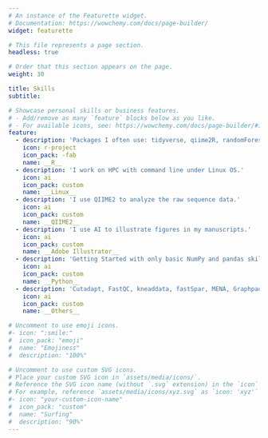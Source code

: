 ```yaml
---
# An instance of the Featurette widget.
# Documentation: https://wowchemy.com/docs/page-builder/
widget: featurette

# This file represents a page section.
headless: true

# Order that this section appears on the page.
weight: 30

title: Skills
subtitle:

# Showcase personal skills or business features.
# - Add/remove as many `feature` blocks below as you like.
# - For available icons, see: https://wowchemy.com/docs/page-builder/#icons
feature:
  - description: 'Packages I often use: tidyverse, qiime2R, randomForest, phyloseq, vegan, etc.'
    icon: r-project
    icon_pack: -fab
    name: __R__
  - description: 'I work on HPC with command line under Linux OS.'
    icon: ai
    icon_pack: custom
    name: __Linux__
  - description: 'I use QIIME2 to analyze the raw sequence data.'
    icon: ai
    icon_pack: custom
    name: __QIIME2__
  - description: 'I use AI to illustrate figures in my manuscripts.'
    icon: ai
    icon_pack: custom
    name: __Adobe Illustrator__
  - description: 'Getting Started with only basic NumPy and pandas skills.'
    icon: ai
    icon_pack: custom
    name: __Python__
  - description: 'Cutadapt, FastQC, kneaddata, fastSpar, MENA, Graphpad, etc.'
    icon: ai
    icon_pack: custom
    name: __Others__

# Uncomment to use emoji icons.
#- icon: ":smile:"
#  icon_pack: "emoji"
#  name: "Emojiness"
#  description: "100%"

# Uncomment to use custom SVG icons.
# Place your custom SVG icon in `assets/media/icons/`.
# Reference the SVG icon name (without `.svg` extension) in the `icon` field.
# For example, reference `assets/media/icons/xyz.svg` as `icon: 'xyz'`
#- icon: "your-custom-icon-name"
#  icon_pack: "custom"
#  name: "Surfing"
#  description: "90%"
---
```


